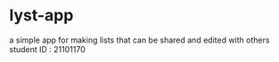 # lyst-app
a simple app for making lists that can be shared and edited with others
student ID : 21101170
